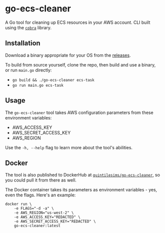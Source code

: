 # go-ecs-cleaner

A Go tool for cleaning up ECS resources in your AWS account.
CLI built using the [`cobra`](https://github.com/spf13/cobra) library.

## Installation

Download a binary appropriate for your OS from the [releases](https://github.com/quintilesims/go-ecs-cleaner/releases).

To build from source yourself, clone the repo, then build and use a binary, or run `main.go` directly:

- `go build && ./go-ecs-cleaner ecs-task`
- `go run main.go ecs-task`

## Usage

The `go-ecs-cleaner` tool takes AWS configuration parameters from these environment variables:

- AWS_ACCESS_KEY
- AWS_SECRET_ACCESS_KEY
- AWS_REGION

Use the `-h, --help` flag to learn more about the tool's abilities.

## Docker

The tool is also published to DockerHub at [`quintilesims/go-ecs-cleaner`](https://hub.docker.com/r/quintilesims/go-ecs-cleaner), so you could pull it from there as well.

The Docker container takes its parameters as environment variables - yes, even the flags.
Here's an example:

```
docker run \
    -e FLAGS="-d -a" \
    -e AWS_REGION="us-west-2" \
    -e AWS_ACCESS_KEY="REDACTED" \
    -e AWS_SECRET_ACCESS_KEY="REDACTED" \
    go-ecs-cleaner:latest
```